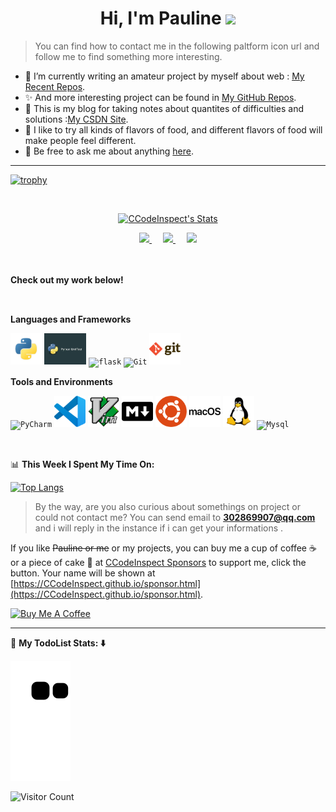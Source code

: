 
<h1 align="center">Hi, I'm Pauline <img src="https://emojis.slackmojis.com/emojis/images/1531849430/4246/blob-sunglasses.gif?1531849430" width="30"/> </h1>

<!--my introduction start-->

> You can find how to contact me in the following paltform icon url and follow me to find something more interesting.

- 🔭 I’m currently writing an amateur project by myself about web : [My Recent Repos](https://github.com/CCodeInspect/yushu). 
- ✨ And more interesting project can be found in [My GitHub Repos](https://github.com/CCodeInspect?tab=repositories).
- 🌱 This is my blog for taking notes about quantites of difficulties and solutions :[My CSDN Site](https://blog.csdn.net/qq_41883133?type=blog). 
- 🤔 I like to try all kinds of flavors of food, and different flavors of food will make people feel different.
- 💬 Be free to ask me about anything [here](https://github.com/CCodeInspect/CCodeInspect/issues).

---
</details>
  
 
[![trophy](https://github-profile-trophy.vercel.app/?username=CCodeInspect)](https://github.com/CCodeInspect/github-profile-trophy)


<!--my introduction end -->

<br>

<p align="center">
  <a href="https://github.com/CCodeInspect" class="rich-diff-level-one">
    <img src="https://github-readme-stats.vercel.app/api?username=CCodeInspect&title_color=333&text_color=777" alt="CCodeInspect's Stats" >
    <!-- &hide=issues
    <img src="https://github-readme-stats.vercel.app/api?username=CCodeInspect&hide=issues&title_color=333&text_color=777" alt="CCodeInspect's Stats" >
    -->
  </a>
</p>

<p align="center">
  <a href= "https://github.com/CCodeInspect/yushu/blob/main/app/contact.jpeg" target="_blank" alt="WeChat" title="WeChat">
    <img src="https://img.icons8.com/ios-filled/50/000000/weixing.png" width="40px"/>
  </a>
  &emsp;
    <a href="https://space.bilibili.com/25298078" target="_blank" alt="Bilibili" title="Bilibili">
    <img src="https://user-images.githubusercontent.com/29084184/166415345-91925d37-c66f-448f-8d75-c8355fe0b692.png" width="40px"/>
  </a>
  &emsp;
  <a href="https://blog.csdn.net/qq_41883133?type=blog" target="_blank" alt="CSDN" title="CSDN">
    <img src="https://img.icons8.com/material/48/000000/csdn.png" width="40px"/>
  </a>
  

  <br><br>
  <strong>Check out my work below!</strong>
  <br><br>
</p>

<h2></h2>

 
**Languages and Frameworks**

<code><img height="50" src="https://raw.githubusercontent.com/github/explore/80688e429a7d4ef2fca1e82350fe8e3517d3494d/topics/python/python.png" alt="Python" title="Python"></code>
<code><img height="50" src="https://github.com/CCodeInspect/yushu/blob/main/app/unittest.png" alt="unittest" title="python"></code>
<code><img height="50" src="https://github.com/CCodeInspect/explore/blob/main/topics/flask/flask.png" alt="flask" title="Python"></code>
<code><img height="50" src="https://github.com/CCodeInspect/explore/blob/main/topics/go/go.png" alt="Git" title="Go"></code>
<code><img height="50" src="https://raw.githubusercontent.com/github/explore/80688e429a7d4ef2fca1e82350fe8e3517d3494d/topics/git/git.png" alt="Git" title="Git"></code>






**Tools and Environments**

<code><img height="50" src="https://images.nowcoder.com/images/20180629/0_1530258305740_67F7BB46DE9FC78164CA628F2CE05C37" alt="PyCharm" title="PyCharm"></code>
<code><img height="50" src="https://raw.githubusercontent.com/github/explore/80688e429a7d4ef2fca1e82350fe8e3517d3494d/topics/visual-studio-code/visual-studio-code.png" alt="VSCode" title="VSCode"></code>
<code><img height="50" src="https://raw.githubusercontent.com/github/explore/80688e429a7d4ef2fca1e82350fe8e3517d3494d/topics/vim/vim.png" alt="Vim" title="Vim"></code>
<code><img height="50" src="https://raw.githubusercontent.com/github/explore/80688e429a7d4ef2fca1e82350fe8e3517d3494d/topics/markdown/markdown.png" alt="Markdown" title="MarkDown"></code>
<code><img height="50" src="https://raw.githubusercontent.com/github/explore/80688e429a7d4ef2fca1e82350fe8e3517d3494d/topics/ubuntu/ubuntu.png" alt="Ubuntu" title="Ubuntu"></code>
<code><img height="50" src="https://raw.githubusercontent.com/github/explore/80688e429a7d4ef2fca1e82350fe8e3517d3494d/topics/macos/macos.png" alt="MacOS" title="MacOS"></code>
<code><img height="50" src="https://raw.githubusercontent.com/github/explore/80688e429a7d4ef2fca1e82350fe8e3517d3494d/topics/linux/linux.png" alt="Linux" title="Linux"></code>
<code><img height="50" src="https://github.com/CCodeInspect/explore/blob/main/topics/mysql/mysql.png" alt="Mysql" title=""></code>



<br>

📊 **This Week I Spent My Time On:**
<!--START_SECTION:waka-->
[![Top Langs](https://github-readme-stats.vercel.app/api/top-langs/?username=CCodeInspect&layout=compact)](https://github.com/anuraghazra/github-readme-stats)

<!--END_SECTION:waka-->

> By the way, are you also curious about somethings on project or could not contact me?
> You can send email to **302869907@qq.com** and i will reply in the instance if i can get your informations .

If you like ~~Pauline or me~~ or my projects, you can buy me a cup of coffee ☕  or  a piece of cake 🍰 at [CCodeInspect Sponsors](https://.github.io/sponsor.html) to support me, click the button. Your name will be shown at [https://CCodeInspect.github.io/sponsor.html](https://CCodeInspect.github.io/sponsor.html).

<!--START_SECTION:sponsors-->
<a href="https://CCodeInspect.github.io/sponsor.html" target="_blank"><img src="https://cdn.buymeacoffee.com/buttons/v2/default-red.png" alt="Buy Me A Coffee" width="150" ></a>
<!--
<p align="center">
  <a href="">
    <img src='/>
  </a>
</p>
<!--END_SECTION:sponsors-->

---

🚧 **My TodoList Stats: ⬇️**

![Snake animation](https://github.com/Joestar117/Joestar117/blob/output/github-contribution-grid-snake.svg)

![Visitor Count](https://profile-counter.glitch.me/{llaichiyu}/count.svg)

